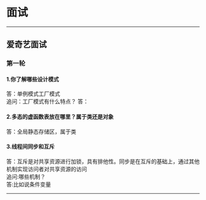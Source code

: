 # 面试

---

## 爱奇艺面试

### 第一轮

#### 1.你了解哪些设计模式

答：单例模式工厂模式  
追问：工厂模式有什么特点？
答：

#### 2.多态的虚函数表放在哪里？属于类还是对象

答：全局静态存储区，属于类

#### 3.线程间同步和互斥  

答：互斥是对共享资源进行加锁，具有排他性。同步是在互斥的基础上，通过其他机制实现访问者对共享资源的访问  
追问:哪些机制？  
答:比如说条件变量

---
